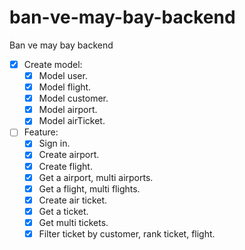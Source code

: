 # ban-ve-may-bay-backend
Ban ve may bay backend
* [x] Create model:
  * [x] Model user.
  * [x] Model flight.
  * [x] Model customer.
  * [x] Model airport.
  * [x] Model airTicket.

* [ ] Feature:
  * [x] Sign in.
  * [x] Create airport.
  * [x] Create flight.
  * [x] Get a airport, multi airports.
  * [x] Get a flight, multi flights. 
  * [x] Create air ticket.
  * [x] Get a ticket.
  * [x] Get multi tickets.
  * [x] Filter ticket by customer, rank ticket, flight.